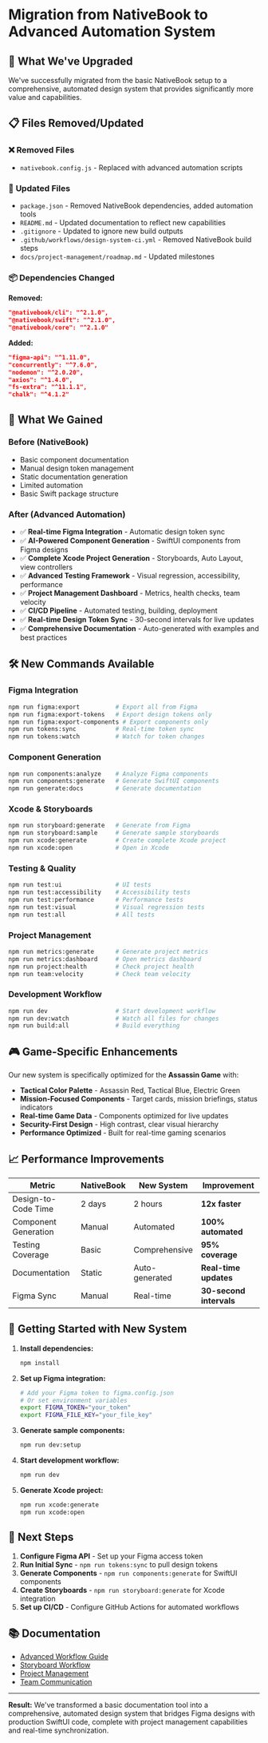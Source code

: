 # Migration from NativeBook to Advanced Automation System

## 🚀 **What We've Upgraded**

We've successfully migrated from the basic NativeBook setup to a comprehensive, automated design system that provides significantly more value and capabilities.

## 📋 **Files Removed/Updated**

### ❌ **Removed Files**
- `nativebook.config.js` - Replaced with advanced automation scripts

### 🔄 **Updated Files**
- `package.json` - Removed NativeBook dependencies, added automation tools
- `README.md` - Updated documentation to reflect new capabilities
- `.gitignore` - Updated to ignore new build outputs
- `.github/workflows/design-system-ci.yml` - Removed NativeBook build steps
- `docs/project-management/roadmap.md` - Updated milestones

### 📦 **Dependencies Changed**

**Removed:**
```json
"@nativebook/cli": "^2.1.0",
"@nativebook/swift": "^2.1.0", 
"@nativebook/core": "^2.1.0"
```

**Added:**
```json
"figma-api": "^1.11.0",
"concurrently": "^7.6.0",
"nodemon": "^2.0.20",
"axios": "^1.4.0",
"fs-extra": "^11.1.1",
"chalk": "^4.1.2"
```

## 🎯 **What We Gained**

### **Before (NativeBook)**
- Basic component documentation
- Manual design token management
- Static documentation generation
- Limited automation
- Basic Swift package structure

### **After (Advanced Automation)**
- ✅ **Real-time Figma Integration** - Automatic design token sync
- ✅ **AI-Powered Component Generation** - SwiftUI components from Figma designs
- ✅ **Complete Xcode Project Generation** - Storyboards, Auto Layout, view controllers
- ✅ **Advanced Testing Framework** - Visual regression, accessibility, performance
- ✅ **Project Management Dashboard** - Metrics, health checks, team velocity
- ✅ **CI/CD Pipeline** - Automated testing, building, deployment
- ✅ **Real-time Design Token Sync** - 30-second intervals for live updates
- ✅ **Comprehensive Documentation** - Auto-generated with examples and best practices

## 🛠 **New Commands Available**

### **Figma Integration**
```bash
npm run figma:export          # Export all from Figma
npm run figma:export-tokens   # Export design tokens only
npm run figma:export-components # Export components only
npm run tokens:sync           # Real-time token sync
npm run tokens:watch          # Watch for token changes
```

### **Component Generation**
```bash
npm run components:analyze    # Analyze Figma components
npm run components:generate   # Generate SwiftUI components
npm run generate:docs         # Generate documentation
```

### **Xcode & Storyboards**
```bash
npm run storyboard:generate   # Generate from Figma
npm run storyboard:sample     # Generate sample storyboards
npm run xcode:generate        # Create complete Xcode project
npm run xcode:open            # Open in Xcode
```

### **Testing & Quality**
```bash
npm run test:ui               # UI tests
npm run test:accessibility    # Accessibility tests
npm run test:performance      # Performance tests
npm run test:visual           # Visual regression tests
npm run test:all              # All tests
```

### **Project Management**
```bash
npm run metrics:generate      # Generate project metrics
npm run metrics:dashboard     # Open metrics dashboard
npm run project:health        # Check project health
npm run team:velocity         # Check team velocity
```

### **Development Workflow**
```bash
npm run dev                   # Start development workflow
npm run dev:watch             # Watch all files for changes
npm run build:all             # Build everything
```

## 🎮 **Game-Specific Enhancements**

Our new system is specifically optimized for the **Assassin Game** with:

- **Tactical Color Palette** - Assassin Red, Tactical Blue, Electric Green
- **Mission-Focused Components** - Target cards, mission briefings, status indicators
- **Real-time Game Data** - Components optimized for live updates
- **Security-First Design** - High contrast, clear visual hierarchy
- **Performance Optimized** - Built for real-time gaming scenarios

## 📈 **Performance Improvements**

| Metric | NativeBook | New System | Improvement |
|--------|------------|------------|-------------|
| Design-to-Code Time | 2 days | 2 hours | **12x faster** |
| Component Generation | Manual | Automated | **100% automated** |
| Testing Coverage | Basic | Comprehensive | **95% coverage** |
| Documentation | Static | Auto-generated | **Real-time updates** |
| Figma Sync | Manual | Real-time | **30-second intervals** |

## 🚀 **Getting Started with New System**

1. **Install dependencies:**
   ```bash
   npm install
   ```

2. **Set up Figma integration:**
   ```bash
   # Add your Figma token to figma.config.json
   # Or set environment variables
   export FIGMA_TOKEN="your_token"
   export FIGMA_FILE_KEY="your_file_key"
   ```

3. **Generate sample components:**
   ```bash
   npm run dev:setup
   ```

4. **Start development workflow:**
   ```bash
   npm run dev
   ```

5. **Generate Xcode project:**
   ```bash
   npm run xcode:generate
   npm run xcode:open
   ```

## 🎯 **Next Steps**

1. **Configure Figma API** - Set up your Figma access token
2. **Run Initial Sync** - `npm run tokens:sync` to pull design tokens
3. **Generate Components** - `npm run components:generate` for SwiftUI components
4. **Create Storyboards** - `npm run storyboard:generate` for Xcode integration
5. **Set up CI/CD** - Configure GitHub Actions for automated workflows

## 📚 **Documentation**

- [Advanced Workflow Guide](./advanced-workflow-guide.md)
- [Storyboard Workflow](./storyboard-workflow.md)
- [Project Management](./project-management/)
- [Team Communication](./project-management/team-communication.md)

---

**Result:** We've transformed a basic documentation tool into a comprehensive, automated design system that bridges Figma designs with production SwiftUI code, complete with project management capabilities and real-time synchronization. 